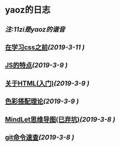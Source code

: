 # yaoz的日志
_注:11zi是yaoz的谐音_
---

## [在学习css之前](./titles/css.md)_(2019-3-11 )_

## [JS的特点](./titles/javascript.md)_(2019-3-9 )_

## [关于HTML(入门)](./titles/html.md)_(2019-3-9 )_

## [色彩搭配理论](./titles/color.md)_(2019-3-9 )_

## [MindLet思维导图(已弃坑)](./titles/mindlet.md)_(2019-3-8 )_

## [git命令速查](./titles/git.md)_(2019-3-8 )_
